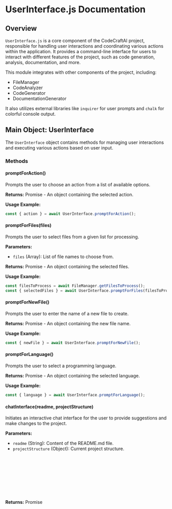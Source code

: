 # UserInterface.js Documentation

## Overview

`UserInterface.js` is a core component of the CodeCraftAI project, responsible for handling user interactions and coordinating various actions within the application. It provides a command-line interface for users to interact with different features of the project, such as code generation, analysis, documentation, and more.

This module integrates with other components of the project, including:

- FileManager
- CodeAnalyzer
- CodeGenerator
- DocumentationGenerator

It also utilizes external libraries like `inquirer` for user prompts and `chalk` for colorful console output.

## Main Object: UserInterface

The `UserInterface` object contains methods for managing user interactions and executing various actions based on user input.

### Methods

#### promptForAction()

Prompts the user to choose an action from a list of available options.

**Returns:** Promise<Object> - An object containing the selected action.

**Usage Example:**
```javascript
const { action } = await UserInterface.promptForAction();
```

#### promptForFiles(files)

Prompts the user to select files from a given list for processing.

**Parameters:**
- `files` (Array): List of file names to choose from.

**Returns:** Promise<Object> - An object containing the selected files.

**Usage Example:**
```javascript
const filesToProcess = await FileManager.getFilesToProcess();
const { selectedFiles } = await UserInterface.promptForFiles(filesToProcess);
```

#### promptForNewFile()

Prompts the user to enter the name of a new file to create.

**Returns:** Promise<Object> - An object containing the new file name.

**Usage Example:**
```javascript
const { newFile } = await UserInterface.promptForNewFile();
```

#### promptForLanguage()

Prompts the user to select a programming language.

**Returns:** Promise<Object> - An object containing the selected language.

**Usage Example:**
```javascript
const { language } = await UserInterface.promptForLanguage();
```

#### chatInterface(readme, projectStructure)

Initiates an interactive chat interface for the user to provide suggestions and make changes to the project.

**Parameters:**
- `readme` (String): Content of the README.md file.
- `projectStructure` (Object): Current project structure.

**Returns:** Promise<Object> - An object containing whether to continue the chat and the updated README content.

**Usage Example:**
```javascript
const result = await UserInterface.chatInterface(readme, projectStructure);
```

#### extractCodeSnippet(markdown)

Extracts a code snippet from a markdown string.

**Parameters:**
- `markdown` (String): Markdown content containing a code snippet.

**Returns:** String | null - The extracted code snippet or null if not found.

#### runAIAgents(projectStructure)

Runs various AI agents to perform tasks on the project.

**Parameters:**
- `projectStructure` (Object): Current project structure.

**Usage Example:**
```javascript
await UserInterface.runAIAgents(projectStructure);
```

#### processFiles(files, readme, projectStructure)

Processes selected files by generating or updating their content.

**Parameters:**
- `files` (Array): List of files to process.
- `readme` (String): Content of the README.md file.
- `projectStructure` (Object): Current project structure.

**Usage Example:**
```javascript
await UserInterface.processFiles(selectedFiles, readme, projectStructure);
```

#### handleAction(action, readme, readmePath, projectStructure)

Handles the execution of the selected action by the user.

**Parameters:**
- `action` (String): The selected action to perform.
- `readme` (String): Content of the README.md file.
- `readmePath` (String): Path to the README.md file.
- `projectStructure` (Object): Current project structure.

**Returns:** Boolean - Whether to continue execution or exit the application.

**Usage Example:**
```javascript
const continueExecution = await UserInterface.handleAction(action, readme, readmePath, projectStructure);
```

## Usage in the Project

The `UserInterface` module plays a central role in the CodeCraftAI project by:

1. Providing a user-friendly interface for interacting with various features.
2. Coordinating actions between different components of the project.
3. Managing the flow of the application based on user choices.
4. Facilitating file selection, code generation, and project modifications.

It is likely used in the main execution flow of the application, possibly in the `index.js` file, to drive the overall functionality of the CodeCraftAI tool.

## Dependencies

- `inquirer`: For creating interactive command-line user interfaces.
- `chalk`: For styling console output with colors.
- `@anthropic-ai/sdk`: For interacting with the Anthropic AI API.
- `path`: For handling file paths.
- Other project modules: `FileManager`, `CodeAnalyzer`, `CodeGenerator`, `DocumentationGenerator`.

This module is essential for providing a seamless and interactive experience for users of the CodeCraftAI project, allowing them to leverage AI-powered code generation, analysis, and documentation features through a simple command-line interface.
